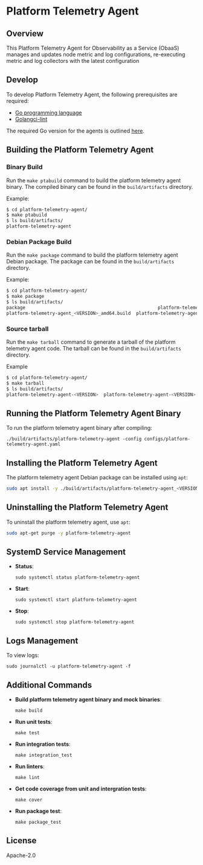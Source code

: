 <!---
  SPDX-FileCopyrightText: (C) 2025 Intel Corporation
  SPDX-License-Identifier: Apache-2.0
-->
# Platform Telemetry Agent

## Overview

This Platform Telemetry Agent for Observability as a Service (ObaaS) manages and updates node metric and log configurations, re-executing metric and log collectors with the latest configuration

## Develop

To develop Platform Telemetry Agent, the following prerequisites are required:

- [Go programming language](https://go.dev)
- [Golangci-lint](https://github.com/golangci/golangci-lint)

The required Go version for the agents is outlined [here](https://github.com/open-edge-platform/edge-node-agents/blob/main/platform-telemetry-agent/go.mod).

## Building the Platform Telemetry Agent

### Binary Build

Run the `make ptabuild` command to build the platform telemetry agent binary. The compiled binary can be found in the `build/artifacts` directory.

Example:

```bash
$ cd platform-telemetry-agent/
$ make ptabuild
$ ls build/artifacts/
platform-telemetry-agent
```

### Debian Package Build

Run the `make package` command to build the platform telemetry agent Debian package. The package can be found in the `build/artifacts` directory.

Example:

```bash
$ cd platform-telemetry-agent/
$ make package
$ ls build/artifacts/
package                                                 platform-telemetry-agent_<VERSION>_amd64.buildinfo  platform-telemetry-agent_<VERSION>_amd64.deb
platform-telemetry-agent_<VERSION>_amd64.build  platform-telemetry-agent_<VERSION>_amd64.changes
```

### Source tarball

Run the `make tarball` command to generate a tarball of the platform telemetry agent code. The tarball can be found in the `build/artifacts` directory.

Example

```bash
$ cd platform-telemetry-agent/
$ make tarball
$ ls build/artifacts/
platform-telemetry-agent-<VERSION>  platform-telemetry-agent-<VERSION>.tar.gz
```

## Running the Platform Telemetry Agent Binary

To run the platform telemetry agent binary after compiling:

```
./build/artifacts/platform-telemetry-agent -config configs/platform-telemetry-agent.yaml 
```

## Installing the Platform Telemetry Agent

The platform telemetry agent Debian package can be installed using `apt`:

```bash
sudo apt install -y ./build/artifacts/platform-telemetry-agent_<VERSION>_amd64.deb
```

## Uninstalling the Platform Telemetry Agent

To uninstall the platform telemetry agent, use `apt`:

```bash
sudo apt-get purge -y platform-telemetry-agent
```

## SystemD Service Management

- **Status**:

    ```
    sudo systemctl status platform-telemetry-agent
    ```

- **Start**:

    ```
    sudo systemctl start platform-telemetry-agent
    ```

- **Stop**:

    ```
    sudo systemctl stop platform-telemetry-agent
    ```

## Logs Management

To view logs:

```
sudo journalctl -u platform-telemetry-agent -f
```

## Additional Commands

- **Build platform telemetry agent binary and mock binaries**:

    ```
    make build
    ```

- **Run unit tests**:

    ```
    make test
    ```

- **Run integration tests**:

    ```
    make integration_test
    ```

- **Run linters**:

    ```
    make lint
    ```

- **Get code coverage from unit and intergration tests**:

    ```
    make cover
    ```

- **Run package test**:

    ```
    make package_test
    ```

## License

Apache-2.0
